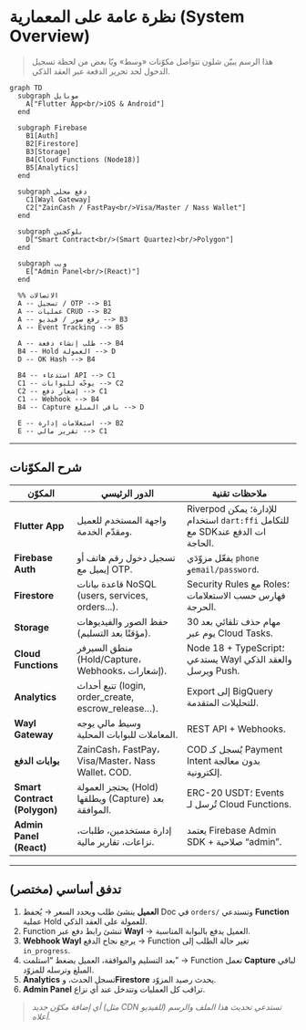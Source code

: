 # نظرة عامة على المعمارية (System Overview)

> هذا الرسم يبيّن شلون تتواصل مكوّنات «وسط» ويّا بعض من لحظة تسجيل الدخول لحد تحرير الدفعة عبر العقد الذكي.

```mermaid
graph TD
  subgraph موبايل
    A["Flutter App<br/>iOS & Android"]
  end

  subgraph Firebase
    B1[Auth]
    B2[Firestore]
    B3[Storage]
    B4[Cloud Functions (Node18)]
    B5[Analytics]
  end

  subgraph دفع محلي
    C1[Wayl Gateway]
    C2["ZainCash / FastPay<br/>Visa/Master / Nass Wallet"]
  end

  subgraph بلوكچين
    D["Smart Contract<br/>(Smart Quartez)<br/>Polygon"]
  end

  subgraph ويب
    E["Admin Panel<br/>(React)"]
  end

  %% الاتصالات
  A -- تسجيل / OTP --> B1
  A -- عمليات CRUD --> B2
  A -- رفع صور / فيديو --> B3
  A -- Event Tracking --> B5

  A -- طلب إنشاء دفعة --> B4
  B4 -- Hold العمولة --> D
  D -- OK Hash --> B4

  B4 -- استدعاء API --> C1
  C1 -- يوجّه للبوابات --> C2
  C2 -- إشعار دفع --> C1
  C1 -- Webhook --> B4
  B4 -- Capture باقي المبلغ --> D

  E -- استعلامات إدارة --> B2
  E -- تقرير مالي --> C1
```

---

## شرح المكوّنات

| المكوّن | الدور الرئيسي | ملاحظات تقنية |
| --- | --- | --- |
| **Flutter App** | واجهة المستخدم للعميل ومقدّم الخدمة. | Riverpod للإدارة؛ يمكن استخدام `dart:ffi` للتكامل مع SDKات الدفع عند الحاجة. |
| **Firebase Auth** | تسجيل دخول رقم هاتف أو إيميل مع OTP. | يفعّل مزوّدَي `phone` و`email/password`. |
| **Firestore** | قاعدة بيانات NoSQL (users, services, orders...). | Security Rules مع Roles؛ فهارس حسب الاستعلامات الحرجة. |
| **Storage** | حفظ الصور والفيديوهات (مؤقتًا بعد التسليم). | مهام حذف تلقائي بعد 30 يوم عبر Cloud Tasks. |
| **Cloud Functions** | منطق السيرفر (Hold/Capture، Webhooks، إشعارات). | Node 18 + TypeScript؛ يستدعي Wayl والعقد الذكي ويرسل Push. |
| **Analytics** | تتبع أحداث (login, order_create, escrow_release…). | Export إلى BigQuery للتحليلات المتقدمة. |
| **Wayl Gateway** | وسيط مالي يوجه المعاملات للبوابات المحلية. | REST API + Webhooks. |
| **بوابات الدفع** | ZainCash، FastPay، Visa/Master، Nass Wallet، COD. | COD يُسجل كـ Payment Intent بدون معالجة إلكترونية. |
| **Smart Contract (Polygon)** | يحتجز العمولة (Hold) ويطلقها (Capture) بعد الموافقة. | ERC-20 USDT؛ Events تُرسل لـ Cloud Functions. |
| **Admin Panel (React)** | إدارة مستخدمين، طلبات، نزاعات، تقارير مالية. | يعتمد Firebase Admin SDK + صلاحية “admin”. |

---

## تدفق أساسي (مختصر)

1. **العميل** ينشئ طلب ويحدد السعر → يُحفظ Doc في `orders/` وتستدعي **Function** عملية Hold للعمولة على العقد الذكي.
2. Function تنشئ رابط دفع عبر **Wayl** → العميل يدفع بالبوابة المناسبة.
3. **Webhook Wayl** يرجع نجاح الدفع → Function تغير حالة الطلب إلى `in_progress`.
4. بعد التسليم والموافقة، العميل يضغط “استلمت” → Function تعمل **Capture** لباقي المبلغ وترسله للمزوّد.
5. **Analytics** تسجل الحدث، و**Firestore** يحدث رصيد المزوّد.
6. **Admin Panel** تراقب كل العمليات وتتدخل عند أي نزاع.

> *أي إضافة مكوّن جديد (مثل CDN للفيديو) تستدعي تحديث هذا الملف والرسم أعلاه.*
